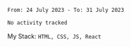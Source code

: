 <!--START_SECTION:waka-->

```txt
From: 24 July 2023 - To: 31 July 2023

No activity tracked
```

<!--END_SECTION:waka-->
My Stack: `HTML, CSS, JS, React`
